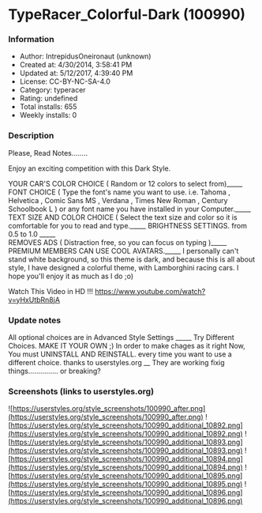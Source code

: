 # TypeRacer_Colorful-Dark (100990)

### Information
- Author: IntrepidusOneironaut (unknown)
- Created at: 4/30/2014, 3:58:41 PM
- Updated at: 5/12/2017, 4:39:40 PM
- License:  CC-BY-NC-SA-4.0
- Category: typeracer
- Rating: undefined
- Total installs: 655
- Weekly installs: 0


### Description
Please, Read Notes........ 

Enjoy an exciting competition with this Dark Style.  

YOUR CAR'S COLOR CHOICE ( Random  or  12 colors to select from)_____
FONT CHOICE ( Type the font's name you want to use.   i.e.   Tahoma , Helvetica , Comic Sans MS ,  Verdana , Times New Roman , Century Schoolbook L )  or  any font name you have installed in your Computer._____
TEXT SIZE  AND COLOR CHOICE ( Select the text size and color so it is comfortable for you to read and type._____
BRIGHTNESS SETTINGS. from 0.5  to  1.0      _____        
REMOVES ADS ( Distraction free, so you can focus on typing )_____
PREMIUM MEMBERS CAN USE COOL AVATARS._____
I personally can't stand white background, so this theme is dark, 
and because this is all about style, I have designed  a colorful theme, with Lamborghini racing cars.
I hope you'll enjoy it as much as I do ;o)

Watch This Video  in  HD !!!      https://www.youtube.com/watch?v=yHxUtbRn8jA

### Update notes
All optional choices are in  Advanced Style Settings   _____
Try Different Choices. MAKE IT YOUR OWN ;) In order to make chages as it right Now, You must UNINSTALL  AND  REINSTALL. every time you want to use a different choice. thanks to userstyles.org __ They are working fixig things............... or breaking?

### Screenshots (links to userstyles.org)
![https://userstyles.org/style_screenshots/100990_after.png](https://userstyles.org/style_screenshots/100990_after.png)
![https://userstyles.org/style_screenshots/100990_additional_10892.png](https://userstyles.org/style_screenshots/100990_additional_10892.png)
![https://userstyles.org/style_screenshots/100990_additional_10893.png](https://userstyles.org/style_screenshots/100990_additional_10893.png)
![https://userstyles.org/style_screenshots/100990_additional_10894.png](https://userstyles.org/style_screenshots/100990_additional_10894.png)
![https://userstyles.org/style_screenshots/100990_additional_10895.png](https://userstyles.org/style_screenshots/100990_additional_10895.png)
![https://userstyles.org/style_screenshots/100990_additional_10896.png](https://userstyles.org/style_screenshots/100990_additional_10896.png)

